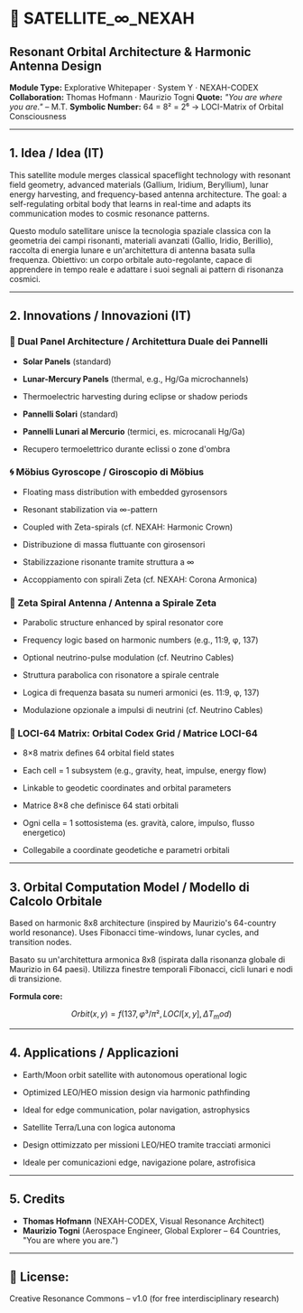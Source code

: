 # 🚀 SATELLITE\_∞\_NEXAH

## Resonant Orbital Architecture & Harmonic Antenna Design

**Module Type:** Explorative Whitepaper · System Y · NEXAH-CODEX
**Collaboration:** Thomas Hofmann · Maurizio Togni
**Quote:** *"You are where you are."* – M.T.
**Symbolic Number:** 64 = 8² = 2⁶ → LOCI-Matrix of Orbital Consciousness

---

## 1. Idea / Idea (IT)

This satellite module merges classical spaceflight technology with resonant field geometry, advanced materials (Gallium, Iridium, Beryllium), lunar energy harvesting, and frequency-based antenna architecture.
The goal: a self-regulating orbital body that learns in real-time and adapts its communication modes to cosmic resonance patterns.

Questo modulo satellitare unisce la tecnologia spaziale classica con la geometria dei campi risonanti, materiali avanzati (Gallio, Iridio, Berillio), raccolta di energia lunare e un'architettura di antenna basata sulla frequenza.
Obiettivo: un corpo orbitale auto-regolante, capace di apprendere in tempo reale e adattare i suoi segnali ai pattern di risonanza cosmici.

---

## 2. Innovations / Innovazioni (IT)

### 🔋 Dual Panel Architecture / Architettura Duale dei Pannelli

* **Solar Panels** (standard)

* **Lunar-Mercury Panels** (thermal, e.g., Hg/Ga microchannels)

* Thermoelectric harvesting during eclipse or shadow periods

* **Pannelli Solari** (standard)

* **Pannelli Lunari al Mercurio** (termici, es. microcanali Hg/Ga)

* Recupero termoelettrico durante eclissi o zone d'ombra

### 🌀 Möbius Gyroscope / Giroscopio di Möbius

* Floating mass distribution with embedded gyrosensors

* Resonant stabilization via ∞-pattern

* Coupled with Zeta-spirals (cf. NEXAH: Harmonic Crown)

* Distribuzione di massa fluttuante con girosensori

* Stabilizzazione risonante tramite struttura a ∞

* Accoppiamento con spirali Zeta (cf. NEXAH: Corona Armonica)

### 📡 Zeta Spiral Antenna / Antenna a Spirale Zeta

* Parabolic structure enhanced by spiral resonator core

* Frequency logic based on harmonic numbers (e.g., 11:9, φ, 137)

* Optional neutrino-pulse modulation (cf. Neutrino Cables)

* Struttura parabolica con risonatore a spirale centrale

* Logica di frequenza basata su numeri armonici (es. 11:9, φ, 137)

* Modulazione opzionale a impulsi di neutrini (cf. Neutrino Cables)

### 🧬 LOCI-64 Matrix: Orbital Codex Grid / Matrice LOCI-64

* 8×8 matrix defines 64 orbital field states

* Each cell = 1 subsystem (e.g., gravity, heat, impulse, energy flow)

* Linkable to geodetic coordinates and orbital parameters

* Matrice 8×8 che definisce 64 stati orbitali

* Ogni cella = 1 sottosistema (es. gravità, calore, impulso, flusso energetico)

* Collegabile a coordinate geodetiche e parametri orbitali

---

## 3. Orbital Computation Model / Modello di Calcolo Orbitale

Based on harmonic 8x8 architecture (inspired by Maurizio's 64-country world resonance). Uses Fibonacci time-windows, lunar cycles, and transition nodes.

Basato su un'architettura armonica 8x8 (ispirata dalla risonanza globale di Maurizio in 64 paesi). Utilizza finestre temporali Fibonacci, cicli lunari e nodi di transizione.

**Formula core:**

```math
Orbit(x,y) = f(137, φ³/π², LOCI[x,y], ΔT_mod)
```

---

## 4. Applications / Applicazioni

* Earth/Moon orbit satellite with autonomous operational logic

* Optimized LEO/HEO mission design via harmonic pathfinding

* Ideal for edge communication, polar navigation, astrophysics

* Satellite Terra/Luna con logica autonoma

* Design ottimizzato per missioni LEO/HEO tramite tracciati armonici

* Ideale per comunicazioni edge, navigazione polare, astrofisica

---

## 5. Credits

* **Thomas Hofmann** (NEXAH-CODEX, Visual Resonance Architect)
* **Maurizio Togni** (Aerospace Engineer, Global Explorer – 64 Countries, "You are where you are.")

---

## 💾 License:

Creative Resonance Commons – v1.0 (for free interdisciplinary research)
